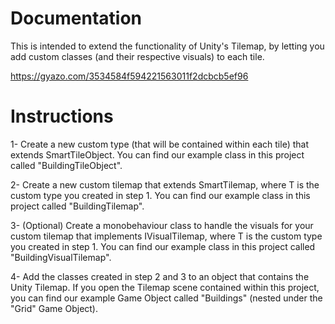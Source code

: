 # Documentation

This is intended to extend the functionality of Unity's Tilemap, by letting you add custom classes (and their respective visuals) to each tile.

https://gyazo.com/3534584f594221563011f2dcbcb5ef96

# Instructions
1- Create a new custom type (that will be contained within each tile) that extends SmartTileObject. 
You can find our example class in this project called "BuildingTileObject".

2- Create a new custom tilemap that extends SmartTilemap<T>, where T is the custom type you created in step 1.
You can find our example class in this project called "BuildingTilemap".

3- (Optional) Create a monobehaviour class to handle the visuals for your custom tilemap that implements IVisualTilemap<T>, where T is the custom type you created in step 1. 
You can find our example class in this project called "BuildingVisualTilemap".

4- Add the classes created in step 2 and 3 to an object that contains the Unity Tilemap.
If you open the Tilemap scene contained within this project, you can find our example Game Object called "Buildings" (nested under the "Grid" Game Object).
